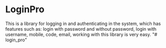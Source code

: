 # LoginPro
This is a library for logging in and authenticating in the system, which has features such as: login with password and without password, login with username, mobile, code, email, working with this library is very easy.
"# login_pro" 
